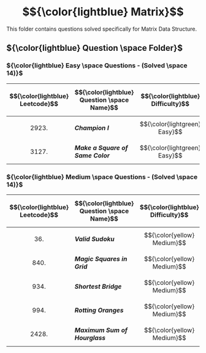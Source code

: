 # $${\color{lightblue} Matrix}$$

This folder contains questions solved specifically for Matrix Data Structure.

## ${\color{lightblue} Question \space Folder}$

### ${\color{lightblue} Easy \space Questions - (Solved \space 14)}$

| $${\color{lightblue} Leetcode}$$ | $${\color{lightblue} Question \space Name}$$ | $${\color{lightblue} Difficulty}$$ | $${\color{lightblue} Links}$$ | $${\color{lightblue} Hints}$$ | $${\color{lightblue} Matrix \space Concepts}$$ | $${\color{lightblue} Companies}$$ |
|-|-|-|-|-|-|-|
| $${2923.}$$ | ***Champion I*** | $${\color{lightgreen} Easy}$$ | [Problem2923](https://leetcode.com/problems/find-champion-i/description/) | [Hints](https://leetcode.com/problems/find-champion-i/solutions/5224300/find-champion-i-simplified-java/) | ***Order, Frequency Map*** | ***Adobe, GFG*** |
| $${3127.}$$ | ***Make a Square of Same Color*** | $${\color{lightgreen} Easy}$$ | [Problem3127](https://leetcode.com/problems/make-a-square-with-the-same-color/description/) | [Hints](https://leetcode.com/problems/make-a-square-with-the-same-color/solutions/5224118/make-a-square-with-the-same-color-simplified-java/) | ***Order*** | ***Photoshop*** |



### ${\color{lightblue} Medium \space Questions - (Solved \space 14)}$

| $${\color{lightblue} Leetcode}$$ | $${\color{lightblue} Question \space Name}$$ | $${\color{lightblue} Difficulty}$$ | $${\color{lightblue} Links}$$ | $${\color{lightblue} Hints}$$ | $${\color{lightblue} Matrix \space Concepts}$$ | $${\color{lightblue} Companies}$$ |
|-|-|-|-|-|-|-|
| $${36.}$$ | ***Valid Sudoku*** | $${\color{yellow} Medium}$$ | [Problem36](https://leetcode.com/problems/valid-sudoku/description/) | [Hints](https://leetcode.com/problems/valid-sudoku/solutions/5224982/valid-sudoku-simplified-java/) | ***Order, Frequency Map*** | ***Amazon, TCS, Google*** |
| $${840.}$$ | ***Magic Squares in Grid*** | $${\color{yellow} Medium}$$ | [Problem840](https://leetcode.com/problems/magic-squares-in-grid/description/) | [Hints](https://leetcode.com/problems/magic-squares-in-grid/solutions/5226175/magic-squares-in-grid-simplified-java/) | ***Order*** | ***TCS, Wipro*** |
| $${934.}$$ | ***Shortest Bridge*** | $${\color{yellow} Medium}$$ | [Problem934](https://leetcode.com/problems/shortest-bridge/description/) | [Hints](https://leetcode.com/problems/shortest-bridge/solutions/5225614/shortest-bridge-simplified-java/) | ***Order, Depth*** | ***Microsoft, Amazon, Meta*** |
| $${994.}$$ | ***Rotting Oranges*** | $${\color{yellow} Medium}$$ | [Problem994](https://leetcode.com/problems/rotting-oranges/submissions/1272044325/) | [Hints](https://leetcode.com/problems/rotting-oranges/solutions/5229255/rotting-oranges-simplified-java/) | ***Breadth*** | ***MIcrosoft, Apple, Adobe*** |
| $${2428.}$$ | ***Maximum Sum of Hourglass*** | $${\color{yellow} Medium}$$ | [Problem2428](https://leetcode.com/problems/maximum-sum-of-an-hourglass/description/) | [Hints](https://leetcode.com/problems/maximum-sum-of-an-hourglass/solutions/5230047/maximum-sum-of-an-hourglass-simplified-java/) | ***Order*** | ***TCS, Accenture*** |





